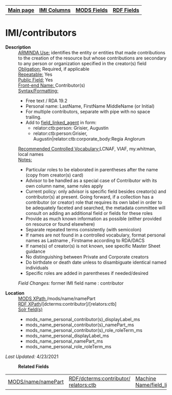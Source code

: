 <!DOCTYPE html>
<html>

<body>
<table style="width:100%">
  <tr>
    <th><a href="index.md">Main page</a></th>
	<th><a href="IMI.md">IMI Columns</a></th>
    <th><a href="MODS.md">MODS Fields</a></th>
    <th><a href="RDF.md">RDF Fields</a></th>
  </tr>
</table>
<h1>IMI/contributors</h1>  
<dl>
  <dt><b>Description</b></dt>
  <dd><ins>ARMINDA Use:</ins> identifies the entity or entities that made contributions to the creation of the resource but whose contributions are secondary to any person or organization specified in the creator(s) field</dd>
  <dd><ins>Obligation:</ins>  Required, if applicable</dd>
  <dd><ins>Repeatable:</ins> Yes</dd>
  <dd><ins>Public Field:</ins> Yes</dd>
  <dd><ins>Front-end Name: </ins> Contributor(s)</dd>
  <dd><ins>Syntax/Formatting:</ins>
	<ul>
		<li>Free text /  RDA 19.2</li>
		<li>Personal name: LastName, FirstName MiddleName (or Initial)</li>
		<li>For multiple contributors, separate with pipe with no space trailing.</li>
				<li>Add to <a href="field_linked_agent.md">field_linked_agent</a> in form:
			<ul>
				<li>relator:ctb:person: Grisier, Augustin</li> 
				<li>relator:ctb:person:Grisier, Augustin|relator:ctb:corporate_body:Regia Anglorum</li>
			</ul>
		</ul>
	</dd>
	</ul>
</dd>
  <dd><ins>Recommended Controlled Vocabulary:</ins>LCNAF, VIAF, my.whitman, local names</dd>
  
  <dd><ins>Notes: </ins>
	<ul>
		<li>Particular roles to be elaborated in parentheses after the name (copy from creator(s) card)</li>
		<li>Advisor to be handled as a special case of Contributor with its own column name, same rules apply</li>
		<li> Current policy: only advisor is specific field besides creator(s) and contributor(s) at present. Going forward, if a collection has a contributor (or creator) role that requires its own label in order to be adequately faceted and searched, the metadata committee will consult on adding an additional field or fields for these roles</li>
		<li>Provide as much known information as possible (either provided on resource or found elsewhere)</li>
		<li>Separate repeated terms consistently (with semicolon)</li>
		<li>If names are not found in a controlled vocabulary, format personal names as  Lastname , Firstname according to RDA/DACS </li>
		<li>If name(s) of creator(s) is not known, see specific Master Sheet guidance</li>
		<li>No distinguishing between Private and Corporate creators</li>
		<li>Do birthdate or death date unless to disambiguate identical named individuals </li>
		<li>Specific roles are added in parentheses if needed/desired</li>
		</ul>
	</dd>
  <dd><i>Field Changes: </i>former IMI field name : contributor</dd>
</dl>
<dl>
    <dt><b>Location</b></dt>
	  <dd> <ins>MODS XPath </ins>/mods/name/namePart</dd>
		<dd> <ins>RDF XPath</ins>/[dcterms:contributor]/[relators:ctb]</dd>
		<dd> <ins>Solr field(s) </ins>
			<ul>
				<li>mods_name_personal_contributor(s)_displayLabel_ms</li>
				<li>mods_name_personal_contributor(s)_namePart_ms</li>
				<li>mods_name_personal_contributor(s)_role_roleTerm_ms</li>
				<li>mods_name_personal_displayLabel_ms</li>
				<li>mods_name_personal_namePart_ms</li>
				<li>mods_name_personal_role_roleTerm_ms</li>
			</ul>
		</dd>
</dl>
<dl>
	<p><i>Last Updated: </i>4/23/2021</p>
</dl>
<dl>
	<dd><b>Related Fields</b></dd>
		<table>
			<td><a href="mods.name.md">MODS/name/namePart</a></td>
			<td><a href="rdf.field_linked_agent.md">RDF/dcterms:contributor/ relators:ctb</a></td>
			<td><a href="workbench_field_linked_agent.md">Machine Name/field_linked_agent</a></td>
		</table>
</dl>
</body>
</html>